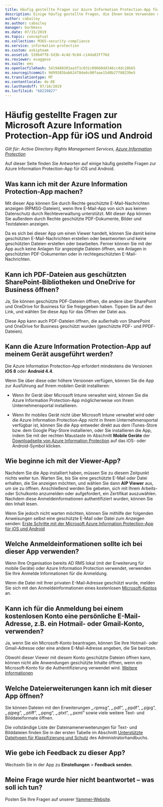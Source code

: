 ```yaml
---
title: Häufig gestellte Fragen zur Azure Information Protection-App für iOS und Android
description: Einige häufig gestellte Fragen, die Ihnen beim Verwenden der Azure Information Protection-App für iOS und Android helfen sollen
author: cabailey
ms.author: cabailey
manager: barbkess
ms.date: 07/15/2019
ms.topic: conceptual
ms.collection: M365-security-compliance
ms.service: information-protection
ms.custom: askipteam
ms.assetid: 539b4ff8-5d3b-4c4d-9c84-c14da83ff76d
ms.reviewer: esaggese
ms.suite: ems
ms.openlocfilehash: 5419488303aa3f1c031c09660dd346cc4dc28b65
ms.sourcegitcommit: 9d99385bab62478de6c00faae15d8b27f80239e5
ms.translationtype: MT
ms.contentlocale: de-DE
ms.lasthandoff: 07/16/2019
ms.locfileid: "68229827"
---
```

# <a name="faqs-for-microsoft-azure-information-protection-app-for-ios-and-android"></a>Häufig gestellte Fragen zur Microsoft Azure Information Protection-App für iOS und Android

*Gilt für: Active Directory Rights Management Services, [Azure Information Protection](https://azure.microsoft.com/pricing/details/information-protection)*

Auf dieser Seite finden Sie Antworten auf einige häufig gestellte Fragen zur Azure Information Protection-App für iOS und Android.

## <a name="what-can-i-do-with-the-azure-information-protection-app"></a>Was kann ich mit der Azure Information Protection-App machen?

Mit dieser App können Sie durch Rechte geschützte E-Mail-Nachrichten anzeigen (RPMSG-Dateien), wenn Ihre E-Mail-App von sich aus keinen Datenschutz durch Rechteverwaltung unterstützt. Mit dieser App können Sie außerdem durch Rechte geschützte PDF-Dokumente, Bilder und Textdateien anzeigen. 

Da es sich bei dieser App um einen Viewer handelt, können Sie damit keine geschützten E-Mail-Nachrichten erstellen oder beantworten und keine geschützten Dateien erstellen oder bearbeiten. Ferner können Sie mit der App auch keine Anlagen für angezeigte Dateien öffnen, wie Anlagen in geschützten PDF-Dokumenten oder in rechtegeschützten E-Mail-Nachrichten.

## <a name="can-i-open-pdf-files-that-are-in-sharepoint-protected-libraries-and-onedrive-for-business"></a>Kann ich PDF-Dateien aus geschützten SharePoint-Bibliotheken und OneDrive for Business öffnen?

Ja, Sie können geschützte PDF-Dateien öffnen, die andere über SharePoint und OneDrive for Business für Sie freigegeben haben. Tippen Sie auf den Link, und wählen Sie diese App für das Öffnen der Datei aus. 

Diese App kann auch PDF-Dateien öffnen, die außerhalb von SharePoint und OneDrive for Business geschützt wurden (geschützte PDF- und PPDF-Dateien).

## <a name="can-my-mobile-device-run-the-azure-information-protection-app"></a>Kann die Azure Information Protection-App auf meinem Gerät ausgeführt werden?

Die Azure Information Protection-App erfordert mindestens die Versionen **iOS 8** oder **Android 4.4**.

Wenn Sie über diese oder höhere Versionen verfügen, können Sie die App zur Ausführung auf Ihrem mobilen Gerät installieren:

- Wenn Ihr Gerät über Microsoft Intune verwaltet wird, können Sie die Azure Information Protection-App möglicherweise von Ihrem Unternehmensportal installieren.

- Wenn Ihr mobiles Gerät nicht über Microsoft Intune verwaltet wird oder die Azure Information Protection-App nicht in Ihrem Unternehmensportal verfügbar ist, können Sie die App entweder direkt aus dem iTunes-Store bzw. dem Google Play-Store installieren, oder Sie installieren die App, indem Sie mit der rechten Maustaste im Abschnitt **Mobile Geräte** der [Downloadseite von Azure Information Protection](https://portal.azurerms.com/#/download) auf das iOS- oder Android-Symbol klicken. 

## <a name="how-do-i-get-started-with-the-viewer-app"></a>Wie beginne ich mit der Viewer-App?

Nachdem Sie die App installiert haben, müssen Sie zu diesem Zeitpunkt nichts weiter tun. Warten Sie, bis Sie eine geschützte E-Mail oder Datei erhalten, die Sie anzeigen möchten, und wählen Sie dann **AIP Viewer** aus, um sie zu öffnen. Anschließend werden Sie gebeten, sich mit Ihrem Arbeits- oder Schulkonto anzumelden oder aufgefordert, ein Zertifikat auszuwählen. Nachdem diese Anmeldeinformationen authentifiziert wurden, können Sie den Inhalt lesen.

Wenn Sie jedoch nicht warten möchten, können Sie mithilfe der folgenden Anweisungen selbst eine geschützte E-Mail oder Datei zum Anzeigen senden: [Erste Schritte mit der Microsoft Azure Information Protection-App für iOS und Android](mobile-app-get-started.md) 

## <a name="what-credentials-should-i-use-to-sign-in-to-this-app"></a>Welche Anmeldeinformationen sollte ich bei dieser App verwenden?

Wenn Ihre Organisation bereits AD RMS lokal (mit der Erweiterung für mobile Geräte) oder Azure Information Protection verwendet, verwenden Sie Ihre Anmelde Informationen für die Anmeldung. 

Wenn die Datei mit Ihrer privaten E-Mail-Adresse geschützt wurde, melden Sie sich mit den Anmeldeinformationen eines kostenlosen [Microsoft-Kontos](https://signup.live.com) an.

## <a name="can-i-sign-up-for-the-free-account-with-my-personal-email-address-such-as-a-hotmail-or-gmail-account"></a>Kann ich für die Anmeldung bei einem kostenlosen Konto eine persönliche E-Mail-Adresse, z.B. ein Hotmail- oder Gmail-Konto, verwenden?

Ja, wenn Sie ein Microsoft-Konto beantragen, können Sie Ihre Hotmail- oder Gmail-Adresse oder eine andere E-Mail-Adresse angeben, die Sie besitzen. 

Obwohl dieser Viewer mit diesem Konto geschützte Dateien öffnen kann, können nicht alle Anwendungen geschützte Inhalte öffnen, wenn ein Microsoft-Konto für die Authentifizierung verwendet wird. [Weitere Informationen](../secure-collaboration-documents.md#supported-scenarios-for-opening-protected-documents)

## <a name="which-file-extensions-can-i-open-with-this-app"></a>Welche Dateierweiterungen kann ich mit dieser App öffnen?

Sie können Dateien mit den Erweiterungen „.rpmsg“, „.pdf“, „.ppdf“, „.pjpg“, „.pjpeg“, „.ptiff“, „.ppng“, „.ptxt“, „.pxml“ sowie viele weitere Text- und Bilddateiformate öffnen.

Die vollständige Liste der Dateinamenerweiterungen für Text- und Bilddateien finden Sie in der ersten Tabelle im Abschnitt [Unterstützte Dateitypen für Klassifizierung und Schutz](clientv2-admin-guide-file-types.md#supported-file-types-for-classification-and-protection) des Administratorhandbuchs.

##  <a name="how-do-i-provide-feedback-about-this-app"></a>Wie gebe ich Feedback zu dieser App?

Wechseln Sie in der App zu **Einstellungen** > **Feedback senden**.


## <a name="my-question-has-not-been-answeredwhat-should-i-do"></a>Meine Frage wurde hier nicht beantwortet – was soll ich tun?

Posten Sie Ihre Fragen auf unserer [Yammer-Website](https://www.yammer.com/AskIPTeam).
